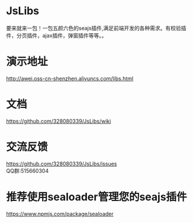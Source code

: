 # JsLibs
要来就来一包！一包五颜六色的seajs插件,满足前端开发的各种需求。有校验插件，分页插件，ajax插件，弹窗插件等等。。
# 演示地址
  http://awei.oss-cn-shenzhen.aliyuncs.com/libs.html
# 文档
  https://github.com/328080339/JsLibs/wiki
# 交流反馈
  https://github.com/328080339/JsLibs/issues <br>
  QQ群:515660304
# 推荐使用sealoader管理您的seajs插件
  https://www.npmjs.com/package/sealoader
